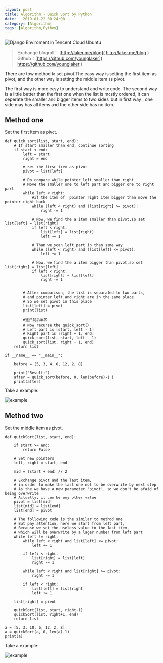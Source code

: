 ```yaml
---
layout: post
title: Algorithm - Quick Sort by Python
date:   2019-01-22 08:24:00
category: [Algorithm]
tags: [Algorithm,Python]
---
```


![Django Enviroment in Tencent Cloud Ubuntu](http://wx2.sinaimg.cn/large/6d184cefly1fvwi0uvwsmj20p0046gm8.jpg)

<!--more-->

> Exchange blogroll： [http://laker.me/blog]( http://laker.me/blog )
> Github：[https://github.com/younglaker]( https://github.com/younglaker )

There are tow method to set pivot.The easy way is setting the first item as pivot, and the other way is setting the middle item as pivot.

The first way is more easy to understand and write code.
The second way is a little better than the first one when the list is mostly ordered, it can seperate the smaller and bigger items to two sides, but in first way , one side may has all items and the other side has no item.

## Method one

Set the first item as pivot.

```
def quick_sort(list, start, end):
    # If start smaller than end, continue sorting
    if start < end:
        left = start
        right = end

        # Set the first item as pivot
        pivot = list[left]

        # Do compare while pointer left smaller than right
        # Move the smaller one to left part and bigger one to right part
        while left < right:
            #if the item of  pointer right item bigger than move the pointer right back
            while (left < right) and (list[right] >= pivot):
                right -= 1

            # Now, we find the a item smaller than pivot,so set list[left] = list[right]
            if left < right:
                list[left] = list[right]
                left += 1

            # Than we scan left part in than same way
            while (left < right) and (list[left] <= pivot):
                left += 1

            # Now, we find the a item bigger than pivot,so set list[right] = list[left]
            if left < right:
                list[right] = list[left]
                right -= 1


        # After comparison, the list is separated to two parts,
        # and pointer left and right are in the same place
        # So we set pivot in this place
        list[left] = pivot
        print(list)

        #递归前后半区
        # Now recurse the quick_sort(）
        # Left part is [start, left - 1]
        # Right part is [right + 1, end]
        quick_sort(list, start, left - 1)
        quick_sort(list, right + 1, end)
    return list

if __name__ == "__main__":

    before = [5, 3, 4, 6, 12, 2, 8]

    print("Result:")
    after = quick_sort(before, 0, len(before)-1 )
    print(after)
```

Take a example:

![example](https://ws3.sinaimg.cn/mw690/6d184cefly1fyfxtd5g6lj21jg25cnmx.jpg)


## Method two

Set the middle item as pivot.

```
def quickSort(list, start, end):

    if start >= end:
        return False

    # Set new pointers
    left, right = start, end

    mid = (start + end) // 2

    # Exchange pivot and the last item,
    # in order to make the last one not to be overwrite by next step
    # As the we have a new parameter 'pivot', so we don't be afaid of being overwrite
    # Actually, it can be any other value
    pivot = list[mid]
    list[mid] = list[end]
    list[end] = pivot

    # The following code is the similar to method one
    # But pay attention, here we start from left part,
    # Because we set the useless value to the last item,
    # which will be overwrite by a lager number from left part
    while left != right:
        while left < right and list[left] <= pivot:
            left += 1

        if left < right:
            list[right] = list[left]
            right -= 1

        while left < right and list[right] >= pivot:
            right -= 1

        if left < right:
            list[left] = list[right]
            left += 1

    list[right] = pivot

    quickSort(list, start, right-1)
    quickSort(list, right+1, end)
    return list

a = [5, 3, 10, 6, 12, 2, 8]
a = quickSort(a, 0, len(a)-1)
print(a)
```

Take a example:

![example](https://wx3.sinaimg.cn/mw690/6d184cefly1fyfxj2g1pdj21lg27ye81.jpg)